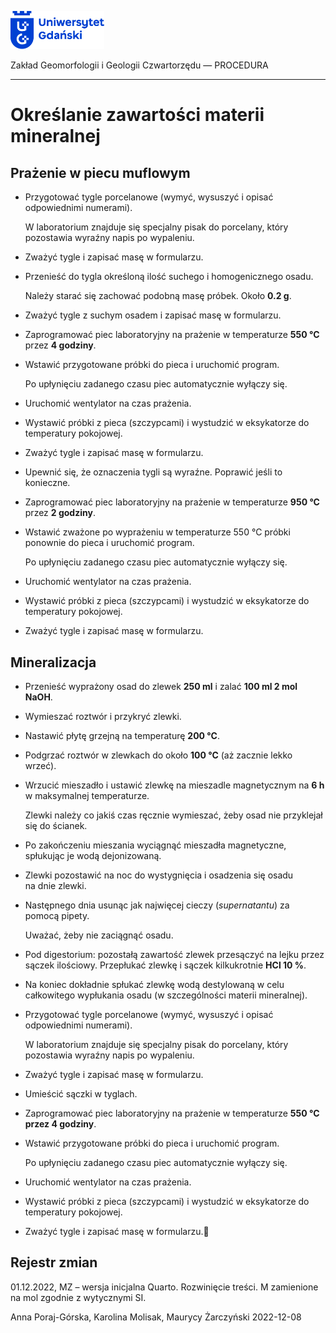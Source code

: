 
<div fig-alt="Logo: Uniwersytet Gdański" fig-align="left">

[<img src="images/log-ug_pl.png" width="150" />](https://geomorfologia.ug.edu.pl)

</div>

Zakład Geomorfologii i Geologii Czwartorzędu — PROCEDURA

------------------------------------------------------------------------

# Określanie zawartości materii mineralnej

## Prażenie w piecu muflowym

- Przygotować tygle porcelanowe (wymyć, wysuszyć i opisać odpowiednimi
  numerami).

  W laboratorium znajduje się specjalny pisak do porcelany, który
  pozostawia wyraźny napis po wypaleniu.

- Zważyć tygle i zapisać masę w formularzu.

- Przenieść do tygla określoną ilość suchego i homogenicznego osadu.

  Należy starać się zachować podobną masę próbek. Około **0.2 g**.

- Zważyć tygle z suchym osadem i zapisać masę w formularzu.

- Zaprogramować piec laboratoryjny na prażenie w temperaturze **550 °C**
  przez **4 godziny**.

<!-- -->

- Wstawić przygotowane próbki do pieca i uruchomić program.

  Po upłynięciu zadanego czasu piec automatycznie wyłączy się.

- Uruchomić wentylator na czas prażenia.

- Wystawić próbki z pieca (szczypcami) i wystudzić w eksykatorze do
  temperatury pokojowej.

- Zważyć tygle i zapisać masę w formularzu.

- Upewnić się, że oznaczenia tygli są wyraźne. Poprawić jeśli to
  konieczne.

- Zaprogramować piec laboratoryjny na prażenie w temperaturze **950 °C**
  przez **2 godziny**.

- Wstawić zważone po wyprażeniu w temperaturze 550 °C próbki ponownie do
  pieca i uruchomić program.

  Po upłynięciu zadanego czasu piec automatycznie wyłączy się.

- Uruchomić wentylator na czas prażenia.

- Wystawić próbki z pieca (szczypcami) i wystudzić w eksykatorze do
  temperatury pokojowej.

- Zważyć tygle i zapisać masę w formularzu.

## Mineralizacja

- Przenieść wyprażony osad do zlewek **250 ml** i zalać **100 ml 2 mol
  NaOH**.

- Wymieszać roztwór i przykryć zlewki.

- Nastawić płytę grzejną na temperaturę **200 °C**.

- Podgrzać roztwór w zlewkach do około **100 °C** (aż zacznie lekko
  wrzeć).

- Wrzucić mieszadło i ustawić zlewkę na mieszadle magnetycznym na **6
  h** w maksymalnej temperaturze.

  Zlewki należy co jakiś czas ręcznie wymieszać, żeby osad nie
  przyklejał się do ścianek.

- Po zakończeniu mieszania wyciągnąć mieszadła magnetyczne, spłukując je
  wodą dejonizowaną.

- Zlewki pozostawić na noc do wystygnięcia i osadzenia się osadu na dnie
  zlewki.

- Następnego dnia usunąc jak najwięcej cieczy (*supernatantu*) za pomocą
  pipety.

  Uważać, żeby nie zaciągnąć osadu.

- Pod digestorium: pozostałą zawartość zlewek przesączyć na lejku przez
  sączek ilościowy. Przepłukać zlewkę i sączek kilkukrotnie **HCl 10
  %**.

- Na koniec dokładnie spłukać zlewkę wodą destylowaną w celu całkowitego
  wypłukania osadu (w szczególności materii mineralnej).

- Przygotować tygle porcelanowe (wymyć, wysuszyć i opisać odpowiednimi
  numerami).

  W laboratorium znajduje się specjalny pisak do porcelany, który
  pozostawia wyraźny napis po wypaleniu.

- Zważyć tygle i zapisać masę w formularzu.

- Umieścić sączki w tyglach.

<!-- -->

- Zaprogramować piec laboratoryjny na prażenie w temperaturze **550 °C
  przez 4 godziny**.

<!-- -->

- Wstawić przygotowane próbki do pieca i uruchomić program.

  Po upłynięciu zadanego czasu piec automatycznie wyłączy się.

- Uruchomić wentylator na czas prażenia.

- Wystawić próbki z pieca (szczypcami) i wystudzić w eksykatorze do
  temperatury pokojowej.

- Zważyć tygle i zapisać masę w formularzu.

## Rejestr zmian

01.12.2022, MZ – wersja inicjalna Quarto. Rozwinięcie treści. M
zamienione na mol zgodnie z wytycznymi SI.

Anna Poraj-Górska, Karolina Molisak, Maurycy Żarczyński 2022-12-08
